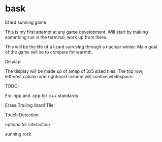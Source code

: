 # bask
lizard sunning game

This is my first attempt at any game development. 
Will start by making something run in the terminal, work up from there.

This will be the life of a lizard surviving through a nuclear winter.
Main goal of the game will be to compete for warmth.

Display:

The display will be made up of amap of 3x5 sized tiles. The top row, leftmost column and rightmost column will contain whitespace.


TODO:

Fix .hpp and .cpp for c++ standards

Erase Trailing lizard Tile

Touch Detection

options for interaction

sunning rock

